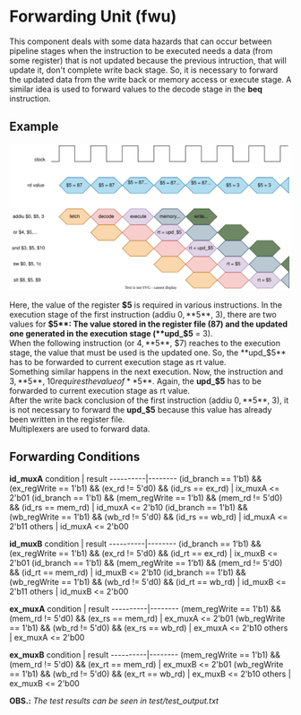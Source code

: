 # Forwarding Unit (fwu)

This component deals with some data hazards that can occur between pipeline stages when the instruction to be executed needs a data (from some register) that is not updated because the previous intruction, that will update it, don't complete write back stage. So, it is necessary to forward the updated data from the write back or memory access or execute stage. A similar idea is used to forward values to the decode stage in the **beq** instruction.

## Example

![fwu example](../../alib/fwu_example.svg) 

Here, the value of the register **$5** is required in various instructions. In the execution stage of the first instruction (addiu $0, **$5**, 3), there are two values for **$5**: The value stored in the register file (87) and the updated one generated in the execution stage (**upd_$5** = 3).  
When the following instruction (or $4, **$5**, $7) reaches to the execution stage, the value that must be used is the updated one. So, the **upd_$5** has to be forwarded to current execution stage as rt value.  
Something similar happens in the next execution. Now, the instruction and $3, **$5**, $10 requires the value of **$5**. Again, the **upd_$5** has to be forwarded to current execution stage as rt value.  
After the write back conclusion of the first instruction (addiu $0, **$5**, 3), it is not necessary to forward the **upd_$5** because this value has already been written in the register file.   
Multiplexers are used to forward data.  


## Forwarding Conditions
**id_muxA**
condition | result
----------|--------
(id_branch == 1'b1) && (ex_regWrite == 1'b1) && (ex_rd != 5'd0) && (id_rs == ex_rd) | ix_muxA <= 2'b01
(id_branch == 1'b1) && (mem_regWrite == 1'b1) && (mem_rd != 5'd0) && (id_rs == mem_rd) | id_muxA <= 2'b10
(id_branch == 1'b1) && (wb_regWrite == 1'b1) && (wb_rd != 5'd0) && (id_rs == wb_rd) | id_muxA <= 2'b11
others                                                          | id_muxA <= 2'b00

**id_muxB**
condition | result
----------|--------
(id_branch == 1'b1) && (ex_regWrite == 1'b1) && (ex_rd != 5'd0) && (id_rt == ex_rd) | ix_muxB <= 2'b01
(id_branch == 1'b1) && (mem_regWrite == 1'b1) && (mem_rd != 5'd0) && (id_rt == mem_rd) | id_muxB <= 2'b10
(id_branch == 1'b1) && (wb_regWrite == 1'b1) && (wb_rd != 5'd0) && (id_rt == wb_rd) | id_muxB <= 2'b11
others                                                          | id_muxB <= 2'b00


**ex_muxA**
condition | result
----------|--------
(mem_regWrite == 1'b1) && (mem_rd != 5'd0) && (ex_rs == mem_rd) | ex_muxA <= 2'b01
(wb_regWrite == 1'b1) && (wb_rd != 5'd0) && (ex_rs == wb_rd)    | ex_muxA <= 2'b10
others                                                          | ex_muxA <= 2'b00

**ex_muxB**
condition | result
----------|--------
(mem_regWrite == 1'b1) && (mem_rd != 5'd0) && (ex_rt == mem_rd) | ex_muxB <= 2'b01
(wb_regWrite == 1'b1) && (wb_rd != 5'd0) && (ex_rt == wb_rd)    | ex_muxB <= 2'b10
others                                                          | ex_muxB <= 2'b00

**OBS.:** *The test results can be seen in test/test_output.txt*
